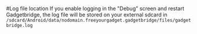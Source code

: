#Log file location
If you enable logging in the "Debug" screen and restart Gadgetbridge, the log file will be stored on your external sdcard in `/sdcard/Android/data/nodomain.freeyourgadget.gadgetbridge/files/gadgetbridge.log`